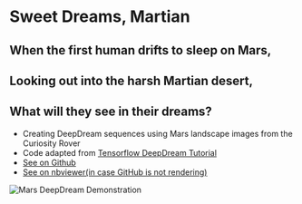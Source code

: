 # Sweet Dreams, Martian
## When the first human drifts to sleep on Mars,
## Looking out into the harsh Martian desert,
## What will they see in their dreams?
- Creating DeepDream sequences using Mars landscape images from the Curiosity Rover
- Code adapted from [Tensorflow DeepDream Tutorial](https://www.tensorflow.org/tutorials/generative/deepdream)
- [See on Github](https://github.com/arjun-krishna1/dreaming-of-mars/blob/deep-dream/DeepDream.ipynb)
- [See on nbviewer(in case GitHub is not rendering)](https://nbviewer.jupyter.org/github/arjun-krishna1/dreaming-of-mars/blob/deep-dream/DeepDream.ipynb)

![Mars DeepDream Demonstration](https://raw.githubusercontent.com/arjun-krishna1/dreaming-of-mars-gifs/main/mars-deep-dream-imagenet1.gif)